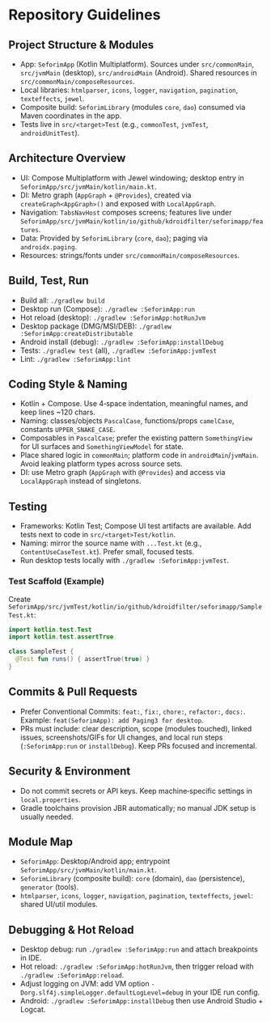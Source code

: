  # Repository Guidelines
 
 ## Project Structure & Modules
 - App: `SeforimApp` (Kotlin Multiplatform). Sources under `src/commonMain`, `src/jvmMain` (desktop), `src/androidMain` (Android). Shared resources in `src/commonMain/composeResources`.
 - Local libraries: `htmlparser`, `icons`, `logger`, `navigation`, `pagination`, `texteffects`, `jewel`.
 - Composite build: `SeforimLibrary` (modules `core`, `dao`) consumed via Maven coordinates in the app.
 - Tests live in `src/<target>Test` (e.g., `commonTest`, `jvmTest`, `androidUnitTest`).
 
## Architecture Overview
- UI: Compose Multiplatform with Jewel windowing; desktop entry in `SeforimApp/src/jvmMain/kotlin/main.kt`.
- DI: Metro graph (`AppGraph` + `@Provides`), created via `createGraph<AppGraph>()` and exposed with `LocalAppGraph`.
- Navigation: `TabsNavHost` composes screens; features live under `SeforimApp/src/jvmMain/kotlin/io/github/kdroidfilter/seforimapp/features`.
- Data: Provided by `SeforimLibrary` (`core`, `dao`); paging via `androidx.paging`.
- Resources: strings/fonts under `src/commonMain/composeResources`.

## Build, Test, Run
 - Build all: `./gradlew build`
 - Desktop run (Compose): `./gradlew :SeforimApp:run`
 - Hot reload (desktop): `./gradlew :SeforimApp:hotRunJvm`
 - Desktop package (DMG/MSI/DEB): `./gradlew :SeforimApp:createDistributable`
 - Android install (debug): `./gradlew :SeforimApp:installDebug`
 - Tests: `./gradlew test` (all), `./gradlew :SeforimApp:jvmTest`
 - Lint: `./gradlew :SeforimApp:lint`
 
 ## Coding Style & Naming
 - Kotlin + Compose. Use 4‑space indentation, meaningful names, and keep lines ~120 chars.
 - Naming: classes/objects `PascalCase`, functions/props `camelCase`, constants `UPPER_SNAKE_CASE`.
 - Composables in `PascalCase`; prefer the existing pattern `SomethingView` for UI surfaces and `SomethingViewModel` for state.
 - Place shared logic in `commonMain`; platform code in `androidMain`/`jvmMain`. Avoid leaking platform types across source sets.
 - DI: use Metro graph (`AppGraph` with `@Provides`) and access via `LocalAppGraph` instead of singletons.
 
## Testing
- Frameworks: Kotlin Test; Compose UI test artifacts are available. Add tests next to code in `src/<target>Test/kotlin`.
- Naming: mirror the source name with `...Test.kt` (e.g., `ContentUseCaseTest.kt`). Prefer small, focused tests.
- Run desktop tests locally with `./gradlew :SeforimApp:jvmTest`.

### Test Scaffold (Example)
Create `SeforimApp/src/jvmTest/kotlin/io/github/kdroidfilter/seforimapp/SampleTest.kt`:

```kotlin
import kotlin.test.Test
import kotlin.test.assertTrue

class SampleTest {
  @Test fun runs() { assertTrue(true) }
}
```
 
 ## Commits & Pull Requests
 - Prefer Conventional Commits: `feat:`, `fix:`, `chore:`, `refactor:`, `docs:`. Example: `feat(SeforimApp): add Paging3 for desktop`.
 - PRs must include: clear description, scope (modules touched), linked issues, screenshots/GIFs for UI changes, and local run steps (`:SeforimApp:run` or `installDebug`). Keep PRs focused and incremental.
 
## Security & Environment
- Do not commit secrets or API keys. Keep machine‑specific settings in `local.properties`.
- Gradle toolchains provision JBR automatically; no manual JDK setup is usually needed.

## Module Map
- `SeforimApp`: Desktop/Android app; entrypoint `SeforimApp/src/jvmMain/kotlin/main.kt`.
- `SeforimLibrary` (composite build): `core` (domain), `dao` (persistence), `generator` (tools).
- `htmlparser`, `icons`, `logger`, `navigation`, `pagination`, `texteffects`, `jewel`: shared UI/util modules.

## Debugging & Hot Reload
- Desktop debug: run `./gradlew :SeforimApp:run` and attach breakpoints in IDE.
- Hot reload: `./gradlew :SeforimApp:hotRunJvm`, then trigger reload with `./gradlew :SeforimApp:reload`.
- Adjust logging on JVM: add VM option `-Dorg.slf4j.simpleLogger.defaultLogLevel=debug` in your IDE run config.
- Android: `./gradlew :SeforimApp:installDebug` then use Android Studio + Logcat.

